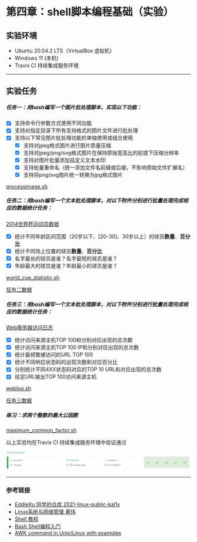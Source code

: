 # 第四章：shell脚本编程基础（实验）

## 实验环境

- Ubuntu 20.04.2 LTS（VirtualBox 虚拟机）
- Windows 11 (本机)
- Travis CI 持续集成服务环境

------

## 实验任务

##### 任务一：用bash编写一个图片批处理脚本，实现以下功能：

- [x] 支持命令行参数方式使用不同功能
- [x] 支持对指定目录下所有支持格式的图片文件进行批处理
- [x] 支持以下常见图片批处理功能的单独使用或组合使用
  - [x] 支持对jpeg格式图片进行图片质量压缩
  - [x] 支持对jpeg/png/svg格式图片在保持原始宽高比的前提下压缩分辨率
  - [x] 支持对图片批量添加自定义文本水印
  - [x] 支持批量重命名（统一添加文件名前缀或后缀，不影响原始文件扩展名）
  - [x] 支持将png/svg图片统一转换为jpg格式图片

[processimage.sh](./code/processimage.sh)

##### 任务二：用bash编写一个文本批处理脚本，对以下附件分别进行批量处理完成相应的数据统计任务：

[2014世界杯运动员数据](https://c4pr1c3.github.io/LinuxSysAdmin/exp/chap0x04/worldcupplayerinfo.tsv)

- [x] 统计不同年龄区间范围（20岁以下、[20-30]、30岁以上）的球员**数量**、**百分比**
- [x] 统计不同场上位置的球员**数量**、**百分比**
- [x] 名字最长的球员是谁？名字最短的球员是谁？
- [x] 年龄最大的球员是谁？年龄最小的球员是谁？

[world_cup_statistic.sh](./code/world_cup_statistic.sh)

[任务二数据](./task_report/Task2Data.md)

##### 任务三：用bash编写一个文本批处理脚本，对以下附件分别进行批量处理完成相应的数据统计任务：

[Web服务器访问日志](https://c4pr1c3.github.io/LinuxSysAdmin/exp/chap0x04/web_log.tsv.7z)

- [x] 统计访问来源主机TOP 100和分别对应出现的总次数
- [x] 统计访问来源主机TOP 100 IP和分别对应出现的总次数
- [x] 统计最频繁被访问的URL TOP 100
- [x] 统计不同响应状态码的出现次数和对应百分比
- [x] 分别统计不同4XX状态码对应的TOP 10 URL和对应出现的总次数
- [x] 给定URL输出TOP 100访问来源主机

[weblog.sh](./code/weblog.sh)

[任务三数据](./task_report/Task3Data.md)

##### 练习：求两个整数的最大公因数

[maximum_common_factor.sh](./code/maximum_common_factor.sh)

以上实验均在Travis CI 持续集成服务环境中验证通过

![TravisPass](./img/TravisPass.jpg)

------

### 参考链接

- [EddieXu 同学的仓库 2021-linux-public-kal1x](https://github.com/CUCCS/2021-linux-public-kal1x/tree/chap0x04)
- [Linux系统与网络管理 黄玮](https://c4pr1c3.github.io/LinuxSysAdmin/chap0x04.md.html#/title-slide)
- [Shell 教程](https://www.runoob.com/linux/linux-shell.html)
- [Bash Shell编程入门](https://www.jianshu.com/p/e1c8e5bfa45e)
- [AWK command in Unix/Linux with examples](https://www.geeksforgeeks.org/awk-command-unixlinux-examples/)



